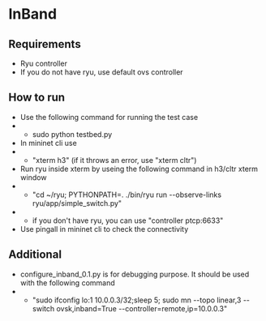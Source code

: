 # InBand
## Requirements
- Ryu controller
- If you do not have ryu, use default ovs controller
## How to run
* Use the following command for running the test case
* * sudo python testbed.py
* In mininet cli use 
* * "xterm h3" (if it throws an error, use "xterm cltr")
* Run ryu inside xterm by useing the following command in h3/cltr xterm window
* * "cd ~/ryu; PYTHONPATH=. ./bin/ryu run --observe-links ryu/app/simple_switch.py"
* * if you don't have ryu, you can use "controller ptcp:6633"
* Use pingall in mininet cli to check the connectivity
## Additional
* configure_inband_0.1.py is for debugging purpose. It should be used with the following command
* * "sudo ifconfig lo:1 10.0.0.3/32;sleep 5; sudo mn --topo linear,3 --switch ovsk,inband=True --controller=remote,ip=10.0.0.3"
